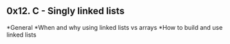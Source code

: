 ## 0x12. C - Singly linked lists ##

*General
*When and why using linked lists vs arrays
*How to build and use linked lists
